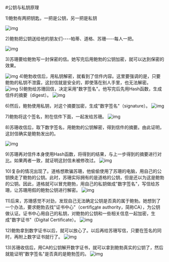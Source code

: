 #公钥与私钥原理

1)鲍勃有两把钥匙，一把是公钥，另一把是私钥

![img](pic\25.png)

2)鲍勃把公钥送给他的朋友们----帕蒂、道格、苏珊----每人一把。

![img](pic\26.png)

3)苏珊要给鲍勃写一封保密的信。她写完后用鲍勃的公钥加密，就可以达到保密的效果。

![img](pic\27.png)
4)鲍勃收信后，用私钥解密，就看到了信件内容。这里要强调的是，只要鲍勃的私钥不泄露，这封信就是安全的，即使落在别人手里，也无法解密。
![img](pic\28.png)
5)鲍勃给苏珊回信，决定采用"数字签名"。他写完后先用Hash函数，生成信件的摘要（digest）。
![img](pic\29.png)

6)然后，鲍勃使用私钥，对这个摘要加密，生成"数字签名"（signature）。
![img](pic\30.png)

7)鲍勃将这个签名，附在信件下面，一起发给苏珊。
![img](pic\31.png)

8)苏珊收信后，取下数字签名，用鲍勃的公钥解密，得到信件的摘要。由此证明，这封信确实是鲍勃发出的。

![img](pic\32.png)

9)苏珊再对信件本身使用Hash函数，将得到的结果，与上一步得到的摘要进行对比。如果两者一致，就证明这封信未被修改过。
![img](pic\33.png)

10)复杂的情况出现了。道格想欺骗苏珊，他偷偷使用了苏珊的电脑，用自己的公钥换走了鲍勃的公钥。此时，苏珊实际拥有的是道格的公钥，但是还以为这是鲍勃的公钥。因此，道格就可以冒充鲍勃，用自己的私钥做成"数字签名"，写信给苏珊，让苏珊用假的鲍勃公钥进行解密。
![img](pic\34.png)

11)后来，苏珊感觉不对劲，发现自己无法确定公钥是否真的属于鲍勃。她想到了一个办法，要求鲍勃去找"证书中心"（certifi[ca](https://www.baidu.com/s?wd=ca&tn=24004469_oem_dg&rsv_dl=gh_pl_sl_csd)te authority，简称CA），为公钥做认证。证书中心用自己的私钥，对鲍勃的公钥和一些相关信息一起加密，生成"数字证书"（Digital Certificate）。
![img](pic\35.png)

12)鲍勃拿到数字证书以后，就可以放心了。以后再给苏珊写信，只要在签名的同时，再附上数字证书就行了。
![img](pic\36.png)

13)苏珊收信后，用CA的公钥解开数字证书，就可以拿到鲍勃真实的公钥了，然后就能证明"数字签名"是否真的是鲍勃签的。
![img](pic\37.png)